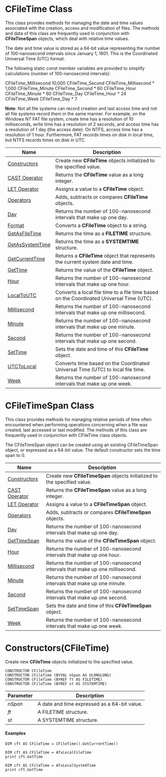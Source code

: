 # CFileTime Class

This class provides methods for managing the date and time values associated with the creation, access and modification of files. The methods and data of this class are frequently used in conjunction with **CFileTimeSpan** objects, which deal with relative time values.

The date and time value is stored as a 64-bit value representing the number of 100-nanosecond intervals since January 1, 1601. This is the Coordinated Universal Time (UTC) format.

The following static const member variables are provided to simplify calculations (number of 100-nanosecond intervals):

CFileTime_Millisecond    10,000
CFileTime_Second         CFileTime_Millisecond * 1,000
CFileTime_Minute         CFileTime_Second * 60
CFileTime_Hour           CFileTime_Minute * 60
CFileTime_Day            CFileTime_Hour * 24
CFileTime_Week           CFileTime_Day * 7

**Note**: Not all file systems can record creation and last access time and not all file systems record them in the same manner. For example, on the Windows NT FAT file system, create time has a resolution of 10 milliseconds, write time has a resolution of 2 seconds, and access time has a resolution of 1 day (the access date). On NTFS, access time has a resolution of 1 hour. Furthermore, FAT records times on disk in local time, but NTFS records times on disk in UTC. 

| Name       | Description |
| ---------- | ----------- |
| [Constructors](#Constructors1) | Create new **CFileTime** objects initialized to the specified value. |
| [CAST Operator](#CastOp1) | Returns the **CFileTime** value as a long integer. |
| [LET Operator](#LetOp1) | Assigns a value to a **CFileTime** object. |
| [Operators](#Operators1) | Adds, subtracts or compares **CFileTime** objects. |
| [Day](#Day) | Returns the number of 100-nanosecond intervals that make up one day. |
| [Format](#Format) | Converts a **CFileTime** object to a string. |
| [GetAsFileTime](#GetAsFileTime) | Returns the time as a **FILETIME** structure. |
| [GetAsSystemTime](#GetAsSystemTime) | Returns the time as a **SYSTEMTIME** structure. |
| [GetCurrentTime](#GetCurrentTime) | Returns a **CFileTime** object that represents the current system date and time. |
| [GetTime](#GetTime) | Returns the value of the **CFileTime** object. |
| [Hour](#Hour) | Returns the number of 100-nanosecond intervals that make up one hour. |
| [LocalToUTC](#LocalToUTC) | Converts a local file time to a file time based on the Coordinated Universal Time (UTC). |
| [Millisecond](#Millisecond) | Returns the number of 100-nanosecond intervals that make up one millisecond. |
| [Minute](#Minute) | Returns the number of 100-nanosecond intervals that make up one minute. |
| [Second](#Second) | Returns the number of 100-nanosecond intervals that make up one second. |
| [SetTime](#SetTime) | Sets the date and time of this **CFileTime** object. |
| [UTCToLocal](#UTCToLocal) | Converts time based on the Coordinated Universal Time (UTC) to local file time. |
| [Week](#Week) | Returns the number of 100-nanosecond intervals that make up one week. |

# CFileTimeSpan Class

This class provides methods for managing relative periods of time often encountered when performing operations concerning when a file was created, last accessed or last modified. The methods of this class are frequently used in conjunction with CFileTime class objects.

The CFileTimeSpan object can be created using an existing CFileTimeSpan object, or expressed as a 64-bit value. The default constructor sets the time span to 0.

| Name       | Description |
| ---------- | ----------- |
| [Constructors](#Constructors2) | Create new **CFileTimeSpan** objects initialized to the specified value. |
| [CAST Operator](#CastOp2) | Returns the **CFileTimeSpan** value as a long integer. |
| [LET Operator](#LetO2p) | Assigns a value to a **CFileTimeSpan** object. |
| [Operators](#Operators2) | Adds, subtracts or compares **CFileTimeSpan** objects. |
| [Day](#Day) | Returns the number of 100-nanosecond intervals that make up one day. |
| [GetTimeSpan](#GetTimeSpan) | Returns the value of the **CFileTimeSpan** object. |
| [Hour](#Hour) | Returns the number of 100-nanosecond intervals that make up one hour. |
| [Millisecond](#Millisecond) | Returns the number of 100-nanosecond intervals that make up one millisecond. |
| [Minute](#Minute) | Returns the number of 100-nanosecond intervals that make up one minute. |
| [Second](#Second) | Returns the number of 100-nanosecond intervals that make up one second. |
| [SetTimeSpan](#SetTimeSpan) | Sets the date and time of this **CFileTimeSpan** object. |
| [Week](#Week) | Returns the number of 100-nanosecond intervals that make up one week. |

# <a name="Constructors1"></a>Constructors(CFileTime)

Create new **CFileTime** objects initialized to the specified value.

```
CONSTRUCTOR CFileTime
CONSTRUCTOR CFileTime (BYVAL nSpan AS ULONGLONG)
CONSTRUCTOR CFileTime (BYREF ft AS FILETIME)
CONSTRUCTOR CFileTime (BYREF st AS SYSTEMTIME)
```

| Parameter  | Description |
| ---------- | ----------- |
| *nSpan* | A date and time expressed as a 64-bit value. |
| *ft* | A FILETIME structure. |
| *st* | A SYSTEMTIME structure. |

#### Examples

```
DIM cft AS CFileTime = CFileTime().GetCurrentTime()
```
```
DIM cft AS CFileTime = AfxLocalFileTime
print cft.GetTime
```
```
DIM cft AS CFileTime = AfxLocalSystemTime
print cft.GetTime
```
